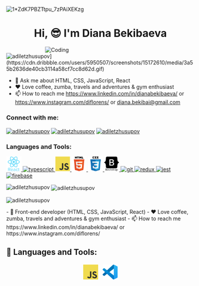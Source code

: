 ![1*ZdK7PBZTtpu_7zPAiXEKzg](https://user-images.githubusercontent.com/106848567/211708310-9ee75774-28a6-4802-9fde-242a802bd0a4.jpeg)
<h1 align="center">Hi, 😎 I'm Diana Bekibaeva</h1>
<img align="right" alt="Coding" width="400" src="[![gabi-d](https://user-images.githubusercontent.com/106848567/211709803-40040f0e-9e23-45de-83d1-1a07b3d8af62.gif)](https://cdn.dribbble.com/users/5950507/screenshots/15172610/media/3a55b2636de40cb3114a58cf7cc8d62d.gif)">

<p align="left"> <img src="[https://komarev.com/ghpvc/?username=adiletzhusupov&label=Profile%20views&color=0e75b6&style=flat" alt="adiletzhusupov](https://cdn.dribbble.com/users/5950507/screenshots/15172610/media/3a55b2636de40cb3114a58cf7cc8d62d.gif)" /> </p>

- 👀 Ask me about HTML, CSS, JavaScript, React
- ❤️ Love coffee, zumba, travels and adventures &  gym enthusiast
- 📫 How to reach me https://www.linkedin.com/in/dianabekibaeva/ or https://www.instagram.com/diflorens/ or diana.bekibai@gmail.com

<h3 align="left">Connect with me:</h3>
<p align="left">
<a href="https://codesandbox.com/adiletzhusupov" target="blank"><img align="center" src="https://raw.githubusercontent.com/rahuldkjain/github-profile-readme-generator/master/src/images/icons/Social/codesandbox.svg" alt="adiletzhusupov" height="30" width="40" /></a>
<a href="https://replit.com/@AdiletZhusupov" target="blank"><img align="center" src="https://upload.wikimedia.org/wikipedia/commons/b/b2/Repl.it_logo.svg" alt="adiletzhusupov" height="30" width="40" /></a>
<a href="https://codepen.io/adiletzhusupov" target="blank"><img align="center" src="https://raw.githubusercontent.com/rahuldkjain/github-profile-readme-generator/master/src/images/icons/Social/codepen.svg" alt="adiletzhusupov" height="30" width="40" /></a>
</p>


<h3 align="left">Languages and Tools:</h3>
<p align="left"> <a href="https://reactjs.org/" target="_blank" rel="noreferrer"> <img src="https://raw.githubusercontent.com/devicons/devicon/master/icons/react/react-original-wordmark.svg" alt="react" width="40" height="40"/> </a> <a href="https://www.typescriptlang.org/" target="_blank" rel="noreferrer"> <img src="https://cdn.worldvectorlogo.com/logos/typescript.svg" alt="typescript" width="40" height="40"/> <a href="https://developer.mozilla.org/en-US/docs/Web/JavaScript" target="_blank" rel="noreferrer"> <img src="https://raw.githubusercontent.com/devicons/devicon/master/icons/javascript/javascript-original.svg" alt="javascript" width="40" height="40"/> </a> <a href="https://www.w3.org/html/" target="_blank" rel="noreferrer"> <img src="https://raw.githubusercontent.com/devicons/devicon/master/icons/html5/html5-original-wordmark.svg" alt="html5" width="40" height="40"/> </a> <a href="https://www.w3schools.com/css/" target="_blank" rel="noreferrer"> <img src="https://raw.githubusercontent.com/devicons/devicon/master/icons/css3/css3-original-wordmark.svg" alt="css3" width="40" height="40"/> </a> <a href="https://getbootstrap.com" target="_blank" rel="noreferrer"> <img src="https://raw.githubusercontent.com/devicons/devicon/master/icons/bootstrap/bootstrap-plain-wordmark.svg" alt="bootstrap" width="40" height="40"/> </a> <a href="https://git-scm.com/" target="_blank" rel="noreferrer"> <img src="https://www.vectorlogo.zone/logos/git-scm/git-scm-icon.svg" alt="git" width="40" height="40"/> </a> <a href="https://redux-toolkit.js.org/" target="_blank" rel="noreferrer"> <img src="https://cdn.worldvectorlogo.com/logos/redux.svg" alt="redux" width="40" height="40"/> </a> <a href="https://jestjs.io/" target="_blank" rel="noreferrer"> <img src="https://www.ictshore.com/wp-content/uploads//2020/12/fstack0040-00-jest_tutorial.svg" alt="jest" width="40" height="40"/> </a> <a href="https://firebase.google.com/" target="_blank" rel="noreferrer"> <img src="https://cdn.worldvectorlogo.com/logos/firebase-1.svg" alt="firebase" width="40" height="40"/> </a></p>

<p><img align="left" src="https://github-readme-stats.vercel.app/api/top-langs?username=adiletzhusupov&show_icons=true&locale=en&layout=compact" alt="adiletzhusupov" /></p>

<p>&nbsp;<img align="center" src="https://github-readme-stats.vercel.app/api?username=adiletzhusupov&show_icons=true&locale=en" alt="adiletzhusupov" /></p>

<p><img align="center" src="https://github-readme-streak-stats.herokuapp.com/?user=adiletzhusupov&" alt="adiletzhusupov" /></p>
- 👀 Front-end developer (HTML, CSS, JavaScript, React)
- ❤️ Love coffee, zumba, travels and adventures &  gym enthusiast
- 📫 How to reach me https://www.linkedin.com/in/dianabekibaeva/ or https://www.instagram.com/diflorens/

<!---
Diflorens/Diflorens is a ✨ special ✨ repository because its `README.md` (this file) appears on your GitHub profile.
You can click the Preview link to take a look at your changes.
--->

## 🧰 Languages and Tools:
<p align="center">
<img src="https://raw.githubusercontent.com/github/explore/80688e429a7d4ef2fca1e82350fe8e3517d3494d/topics/javascript/javascript.png" alt="Javascript" height="40" style="vertical-align:top; margin:4px">
<img src="https://raw.githubusercontent.com/github/explore/80688e429a7d4ef2fca1e82350fe8e3517d3494d/topics/visual-studio-code/visual-studio-code.png" alt="VS Code" height="40" style="vertical-align:top; margin:4px">
